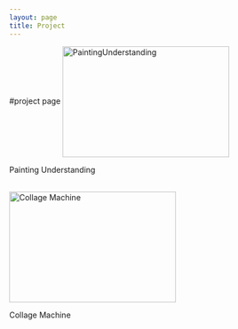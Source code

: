 ```yaml
---
layout: page
title: Project
---
```


#project page
<box class="message">
<img src="https://collectionapi.metmuseum.org/api/collection/v1/iiif/459112/913523/main-image" width = "300" height = "200" alt="PaintingUnderstanding" align=center />
<p href="">Painting  Understanding</p>
</box>
</br>
<box class="message">
<img src="https://images.squarespace-cdn.com/content/v1/5a4e3a9ee9bfdf1654db3b34/1516107940056-5HC9GT0GXPOUREJNRQBQ/ke17ZwdGBToddI8pDm48kOocpZx0xlvWaMfujuqmZxF7gQa3H78H3Y0txjaiv_0fDoOvxcdMmMKkDsyUqMSsMWxHk725yiiHCCLfrh8O1z5QHyNOqBUUEtDDsRWrJLTmujyyI7Frso6MRdplGTbhDuXZECgQPB9cqfz5W6M2bbtdO48clcURN-OsvwxYNGXR/EUGENIALOLI_PLASTIK20140314_03.jpg" width = "300" height = "200" alt="Collage Machine" align=center />
<p href="">Collage Machine</p>
</box>